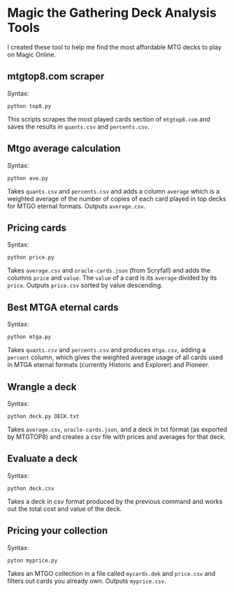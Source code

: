 # Magic the Gathering Deck Analysis Tools

I created these tool to help me find the most affordable MTG decks to play on Magic Online.

## mtgtop8.com scraper

Syntax:

`python top8.py`

This scripts scrapes the most played cards section of `mtgtop8.com` and saves the results in `quants.csv` and `percents.csv`.

## Mtgo average calculation

Syntax:

`python ave.py`

Takes `quants.csv` and `percents.csv` and adds a column `average` which is a weighted average of the number of copies of each card played in top decks for MTGO eternal formats. Outputs `average.csv`.

## Pricing cards

Syntax:

`python price.py`

Takes `average.csv` and `oracle-cards.json` (from Scryfall) and adds the columns `price` and `value`. The `value` of a card is its `average` divided by its `price`. Outputs `price.csv` sorted by value descending.

## Best MTGA eternal cards

Syntax:

`python mtga.py`

Takes `quants.csv` and `percents.csv` and produces `mtga.csv`, adding a `percent` column, which gives the weighted average usage of all cards used in MTGA eternal formats (currently Historic and Explorer) and Pioneer.

## Wrangle a deck

Syntax:

`python deck.py DECK.txt`

Takes `average.csv`, `oracle-cards.json`, and a deck in txt format (as exported by MTGTOP8) and creates a csv file with prices and averages for that deck.


## Evaluate a deck

Syntax:

`python deck.csv`

Takes a deck in csv format produced by the previous command and works out the total cost and value of the deck.


## Pricing your collection

Syntax:

`pyton myprice.py`

Takes an MTGO collection in a file called `mycards.dek` and `price.csv` and filters out cards you already own. Outputs `myprice.csv`.
